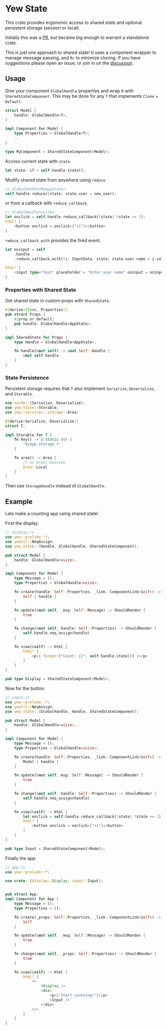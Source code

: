 # Yew State

This crate provides ergonomic access to shared state and optional persistent storage (session or local).

Initially this was a [PR](https://github.com/yewstack/yew/pull/1372), but became big
enough to warrant a standalone crate.

This is just one approach to shared state! It uses a component wrapper to manage message passing, and `Rc`
to minimize cloning. If you have suggestions please open an issue, or join in on the
[discussion](https://github.com/yewstack/yew/issues/576).

## Usage

Give your component `GlobalHandle` properties and wrap it with `SharedStateComponent`.
This may be done for any `T` that implements `Clone` + `Default`.
```rust
struct Model {
    handle: GlobalHandle<T>,
}

impl Component for Model {
    type Properties = GlobalHandle<T>;
    ...
}

type MyComponent = SharedStateComponent<Model>;
```

Access current state with `state`.
```rust
let state: &T = self.handle.state();
```

Modify shared state from anywhere using `reduce`
```rust
// GlobalHandle<MyAppState>
self.handle.reduce(|state| state.user = new_user);
```

or from a callback with `reduce_callback`.
```rust
// GlobalHandle<usize>
let onclick = self.handle.reduce_callback(|state| *state += 1);
html! {
    <button onclick = onclick>{"+1"}</button>
}
```

`reduce_callback_with` provides the fired event.
```rust
let oninput = self
    .handle
    .reduce_callback_with(|i: InputData, state| state.user.name = i.value);

html! {
    <input type="text" placeholder = "Enter your name" oninput = oninput />
}
```

### Properties with Shared State

Get shared state in custom props with `SharedState`.
```rust
#[derive(Clone, Properties)]
pub struct Props {
    #[prop_or_default]
    pub handle: GlobalHandle<AppState>,
}

impl SharedState for Props {
    type Handle = GlobalHandle<AppState>;

    fn handle(&mut self) -> &mut Self::Handle {
        &mut self.handle
    }
}
```

### State Persistence

Persistent storage requires that `T` also implement `Serialize`,
`Deserialize`, and `Storable`.
```rust
use serde::{Serialize, Deserialize};
use yew_state::Storable;
use yew::services::storage::Area;

#[derive(Serialize, Deserialize)]
struct T;

impl Storable for T {
    fn key() -> &'static str {
        "myapp.storage.t"
    }

    fn area() -> Area {
        // or Area::Session
        Area::Local
    }
}
```

Then use `StorageHandle` instead of `GlobalHandle`.

## Example

Lets make a counting app using shared state!

First the display:
```rust
// display.rs
use yew::prelude::*;
use yewtil::NeqAssign;
use yew_state::{Handle, GlobalHandle, SharedStateComponent};

pub struct Model {
    handle: GlobalHandle<usize>,
}

impl Component for Model {
    type Message = ();
    type Properties = GlobalHandle<usize>;

    fn create(handle: Self::Properties, _link: ComponentLink<Self>) -> Self {
        Self { handle }
    }

    fn update(&mut self, _msg: Self::Message) -> ShouldRender {
        true
    }

    fn change(&mut self, handle: Self::Properties) -> ShouldRender {
        self.handle.neq_assign(handle)
    }

    fn view(&self) -> Html {
        html! {
            <p>{ format!("Count: {}", self.handle.state()) }</p>
        }
    }
}

pub type Display = SharedStateComponent<Model>;
```

Now for the button:
```rust
// input.rs
use yew::prelude::*;
use yewtil::NeqAssign;
use yew_state::{GlobalHandle, Handle, SharedStateComponent};

pub struct Model {
    handle: GlobalHandle<usize>,
}

impl Component for Model {
    type Message = ();
    type Properties = GlobalHandle<usize>;

    fn create(handle: Self::Properties, _link: ComponentLink<Self>) -> Self {
        Model { handle }
    }

    fn update(&mut self, msg: Self::Message) -> ShouldRender {
        true
    }

    fn change(&mut self, handle: Self::Properties) -> ShouldRender {
        self.handle.neq_assign(handle)
    }

    fn view(&self) -> Html {
        let onclick = self.handle.reduce_callback(|state| *state += 1);
        html! {
            <button onclick = onclick>{"+1"}</button>
        }
    }
}

pub type Input = SharedStateComponent<Model>;
```

Finally the app:
```rust
// app.rs
use yew::prelude::*;

use crate::{display::Display, input::Input};


pub struct App;
impl Component for App {
    type Message = ();
    type Properties = ();

    fn create(_props: Self::Properties, _link: ComponentLink<Self>) -> Self {
        Self
    }

    fn update(&mut self, _msg: Self::Message) -> ShouldRender {
        true
    }

    fn change(&mut self, _props: Self::Properties) -> ShouldRender {
        true
    }

    fn view(&self) -> Html {
        html! {
            <>
                <Display />
                <div>
                    <p>{"Start counting!"}</p>
                    <Input />
                </div>
            </>
        }
    }
}
```
